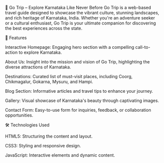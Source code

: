 🧭 Go Trip – Explore Karnataka Like Never Before
Go Trip is a web-based travel guide designed to showcase the vibrant culture, stunning landscapes, and rich heritage of Karnataka, India. Whether you're an adventure seeker or a cultural enthusiast, Go Trip is your ultimate companion for discovering the best experiences across the state.

🌟 Features

Interactive Homepage: Engaging hero section with a compelling call-to-action to explore Karnataka.

About Us: Insight into the mission and vision of Go Trip, highlighting the diverse attractions of Karnataka.

Destinations: Curated list of must-visit places, including Coorg, Chikmagalur, Gokarna, Mysuru, and Hampi.

Blog Section: Informative articles and travel tips to enhance your journey.

Gallery: Visual showcase of Karnataka's beauty through captivating images.

Contact Form: Easy-to-use form for inquiries, feedback, or collaboration opportunities.

🛠️ Technologies Used

HTML5: Structuring the content and layout.

CSS3: Styling and responsive design.

JavaScript: Interactive elements and dynamic content.
